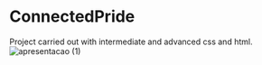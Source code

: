 # ConnectedPride
Project carried out with intermediate and advanced css and html.
![apresentacao (1)](https://github.com/FilippeHarnack/ConnectedPride/assets/172156265/ab5fef22-6a14-4040-bc20-a36d30d1fa30)

